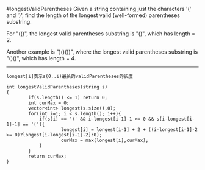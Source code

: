 #longestValidParentheses
Given a string containing just the characters '(' and ')', find the length of the longest valid (well-formed) 
parentheses substring.

For "(()", the longest valid parentheses substring is "()", which has length = 2.

Another example is ")()())", where the longest valid parentheses substring is "()()", which has length = 4.


---



```
longest[i]表示s(0..i)最长的validParentheses的长度

int longestValidParentheses(string s) 
{
        if(s.length() <= 1) return 0;
        int curMax = 0;
        vector<int> longest(s.size(),0); 
        for(int i=1; i < s.length(); i++){
            if(s[i] == ')' && i-longest[i-1]-1 >= 0 && s[i-longest[i-1]-1] == '('){
                    longest[i] = longest[i-1] + 2 + ((i-longest[i-1]-2 >= 0)?longest[i-longest[i-1]-2]:0);
                    curMax = max(longest[i],curMax);
            }
        }
        return curMax;
}
```